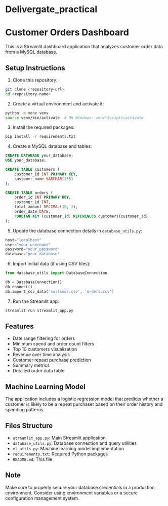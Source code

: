 # Delivergate_practical

# Customer Orders Dashboard

This is a Streamlit dashboard application that analyzes customer order data from a MySQL database.

## Setup Instructions

1. Clone this repository:
```bash
git clone <repository-url>
cd <repository-name>
```

2. Create a virtual environment and activate it:
```bash
python -m venv venv
source venv/bin/activate  # On Windows: venv\Scripts\activate
```

3. Install the required packages:
```bash
pip install -r requirements.txt
```

4. Create a MySQL database and tables:
```sql
CREATE DATABASE your_database;
USE your_database;

CREATE TABLE customers (
    customer_id INT PRIMARY KEY,
    customer_name VARCHAR(255)
);

CREATE TABLE orders (
    order_id INT PRIMARY KEY,
    customer_id INT,
    total_amount DECIMAL(10, 2),
    order_date DATE,
    FOREIGN KEY (customer_id) REFERENCES customers(customer_id)
);
```

5. Update the database connection details in `database_utils.py`:
```python
host="localhost"
user="your_username"
password="your_password"
database="your_database"
```

6. Import initial data (if using CSV files):
```python
from database_utils import DatabaseConnection

db = DatabaseConnection()
db.connect()
db.import_csv_data('customer.csv', 'orders.csv')
```

7. Run the Streamlit app:
```bash
streamlit run streamlit_app.py
```

## Features

- Date range filtering for orders
- Minimum spend and order count filters
- Top 10 customers visualization
- Revenue over time analysis
- Customer repeat purchase prediction
- Summary metrics
- Detailed order data table

## Machine Learning Model

The application includes a logistic regression model that predicts whether a customer is likely to be a repeat purchaser based on their order history and spending patterns.

## Files Structure

- `streamlit_app.py`: Main Streamlit application
- `database_utils.py`: Database connection and query utilities
- `ml_utils.py`: Machine learning model implementation
- `requirements.txt`: Required Python packages
- `README.md`: This file

## Note

Make sure to properly secure your database credentials in a production environment. Consider using environment variables or a secure configuration management system.
